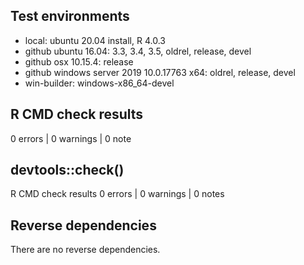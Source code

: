 ## Test environments
* local: ubuntu 20.04 install, R 4.0.3
* github ubuntu 16.04: 3.3, 3.4, 3.5, oldrel, release, devel
* github osx 10.15.4: release
* github windows server 2019 10.0.17763 x64: oldrel, release, devel
* win-builder: windows-x86_64-devel

## R CMD check results

0 errors | 0 warnings | 0 note

## devtools::check()

R CMD check results
0 errors | 0 warnings | 0 notes

## Reverse dependencies

There are no reverse dependencies.

